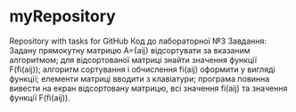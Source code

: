 # myRepository
Repository with tasks for GitHub
Код до лабораторної №3
Завдання:
Задану прямокутну матрицю A={aij} відсортувати за вказаним алгоритмом; для відсортованої матриці знайти значення функції F(fi(aij)); алгоритм сортування і обчислення fi(aij) оформити у вигляді функції; елементи матриці вводити з клавіатури; програма повинна вивести на екран відсортовану матрицю, всі значення fi(aij) та значення функції F(fi(aij)).

